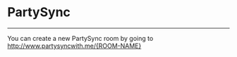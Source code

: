 <h1>PartySync</h1>
<hr />

You can create a new PartySync room by going to http://www.partysyncwith.me/{ROOM-NAME}
